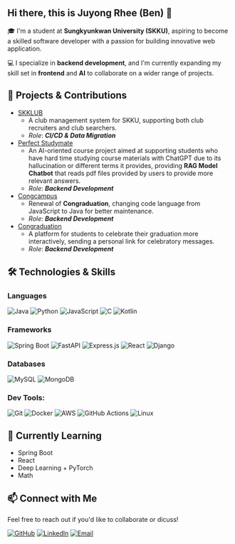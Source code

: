 ## Hi there, this is Juyong Rhee (Ben) 👋

🎓 I'm a student at **Sungkyunkwan University (SKKU)**, aspiring to become a skilled software developer with a passion for building innovative web application.

💻 I specialize in **backend development**, and I'm currently expanding my skill set in **frontend** and **AI** to collaborate on a wider range of projects.


## 🔭 Projects & Contributions
- [SKKLUB](https://github.com/wndyd0131/skklub-backend)
  - A club management system for SKKU, supporting both club recruiters and club searchers.
  - *Role*: ***CI/CD & Data Migration***
- [Perfect Studymate](https://github.com/wndyd0131/2024-Capstone-Design-Project)
  - An AI-oriented course project aimed at supporting students who have hard time studying course materials with ChatGPT due to its hallucination or different terms it provides, providing **RAG Model Chatbot** that reads pdf files provided by users to provide more relevant answers.
  - *Role*: ***Backend Development***
- [Congcampus](https://github.com/wndyd0131/c-campus-backend)
  - Renewal of **Congraduation**, changing code language from JavaScript to Java for better maintenance.
  - *Role*: ***Backend Development***
- [Congraduation](https://github.com/wndyd0131/Congraduation)
  - A platform for students to celebrate their graduation more interactively, sending a personal link for celebratory messages.
  - *Role*: ***Backend Development***
## 🛠️ Technologies & Skills
### Languages
![Java](https://img.shields.io/badge/Java-007396?style=for-the-badge&logo=java&logoColor=white)
![Python](https://img.shields.io/badge/Python-3776AB?style=for-the-badge&logo=python&logoColor=white)
![JavaScript](https://img.shields.io/badge/JavaScript-F7DF1E?style=for-the-badge&logo=javascript&logoColor=black)
![C](https://img.shields.io/badge/C-A8B9CC?style=for-the-badge&logo=c&logoColor=black)
![Kotlin](https://img.shields.io/badge/Kotlin-7F52FF?style=for-the-badge&logo=kotlin&logoColor=white)
  
### Frameworks
![Spring Boot](https://img.shields.io/badge/Spring%20Boot-6DB33F?style=for-the-badge&logo=spring-boot&logoColor=white)
![FastAPI](https://img.shields.io/badge/FastAPI-009688?style=for-the-badge&logo=fastapi&logoColor=white)
![Express.js](https://img.shields.io/badge/Express.js-404D59?style=for-the-badge&logo=express&logoColor=white)
![React](https://img.shields.io/badge/React-20232A?style=for-the-badge&logo=react&logoColor=61DAFB)
![Django](https://img.shields.io/badge/Django-092E20?style=for-the-badge&logo=django&logoColor=white)

### Databases
![MySQL](https://img.shields.io/badge/MySQL-4479A1?style=for-the-badge&logo=mysql&logoColor=white)
![MongoDB](https://img.shields.io/badge/MongoDB-47A248?style=for-the-badge&logo=mongodb&logoColor=white)

### Dev Tools:
![Git](https://img.shields.io/badge/Git-F05032?style=for-the-badge&logo=git&logoColor=white)
![Docker](https://img.shields.io/badge/Docker-2496ED?style=for-the-badge&logo=docker&logoColor=white)
![AWS](https://img.shields.io/badge/AWS-232F3E?style=for-the-badge&logo=amazon-aws&logoColor=white)
![GitHub Actions](https://img.shields.io/badge/GitHub%20Actions-2088FF?style=for-the-badge&logo=github-actions&logoColor=white)
![Linux](https://img.shields.io/badge/Linux-FCC624?style=for-the-badge&logo=linux&logoColor=black)

## 🌱 Currently Learning
- Spring Boot
- React
- Deep Learning + PyTorch
- Math

## 📫 Connect with Me
Feel free to reach out if you'd like to collaborate or dicuss!

[![GitHub](https://img.shields.io/badge/GitHub-100000?style=for-the-badge&logo=github&logoColor=white)](https://github.com/wndyd0131)
[![LinkedIn](https://img.shields.io/badge/LinkedIn-0077B5?style=for-the-badge&logo=linkedin&logoColor=white)](https://linkedin.com/in/juyong-rhee)
[![Email](https://img.shields.io/badge/Email-D14836?style=for-the-badge&logo=gmail&logoColor=white)](mailto:jybenrhee131@gmail.com)

